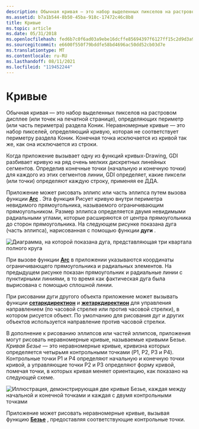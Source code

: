 ```yaml
---
description: Обычная кривая — это набор выделенных пикселов на растровом дисплее (или точек на печатной странице), определяющих периметр (или часть периметра) раздела Коник.
ms.assetid: b7a1b544-8b50-45ba-918c-17472c46c8b8
title: Кривые
ms.topic: article
ms.date: 05/31/2018
ms.openlocfilehash: fed6b7c0f6ad03a9ebe16dcffe85694397f6127ff15c2d9d3a9e68f79257a0e4
ms.sourcegitcommit: e6600f550f79bddfe58bd4696ac50dd52cb03d7e
ms.translationtype: MT
ms.contentlocale: ru-RU
ms.lasthandoff: 08/11/2021
ms.locfileid: "119452244"
---
```

# <a name="curves"></a>Кривые

Обычная кривая — это набор выделенных пикселов на растровом дисплее (или точек на печатной странице), определяющих периметр (или часть периметра) раздела Коник. Неравномерные кривые — это набор пикселей, определяющий кривую, которая не соответствует периметру раздела Коник. Конечная точка исключается из кривой так же, как она исключается из строки.

Когда приложение вызывает одну из функций кривых-Drawing, GDI разбивает кривую на ряд очень мелких дискретных линейных сегментов. Определив конечные точки (начальную и конечную точки) для каждого из этих сегментов линии, GDI определяет, какие пиксели (или точки) определяют каждую строку, применяя ее ДДА.

Приложение может рисовать эллипс или часть эллипса путем вызова функции [**Arc**](/windows/desktop/api/Wingdi/nf-wingdi-arc) . Эта функция Рисует кривую внутри периметра невидимого прямоугольника, называемого ограничивающим прямоугольником. Размер эллипса определяется двумя невидимыми радиальными углами, которые расширяются от центра прямоугольника до сторон прямоугольника. На следующем рисунке показана дуга (часть эллипса), нарисованная с помощью функции **дуги** .

![Диаграмма, на которой показана дуга, представляющая три квартала полного круга](images/cslcv-03.png)

При вызове функции [**Arc**](/windows/desktop/api/Wingdi/nf-wingdi-arc) в приложении указываются координаты ограничивающего прямоугольника и радиальных элементов. На предыдущем рисунке показан прямоугольник и радиальные линии с пунктирными линиями, в то время как фактическая дуга была вырисована с помощью сплошной линии.

При рисовании дуги другого объекта приложение может вызывать функции [**сетаркдиректион**](/windows/desktop/api/Wingdi/nf-wingdi-setarcdirection) и [**жетаркдиректион**](/windows/desktop/api/Wingdi/nf-wingdi-getarcdirection) для управления направлением (по часовой стрелке или против часовой стрелки), в котором рисуется объект. По умолчанию для рисования дуг и других объектов используется направление против часовой стрелки.

В дополнение к рисованию эллипсов или частей эллипсов, приложения могут рисовать неравномерные кривые, называемые кривыми Безье. *Кривая Безье* — это неравномерные кривые, кривизна которых определяется четырьмя контрольными точками (P1, P2, P3 и P4). Контрольные точки P1 и P4 определяют начальную и конечную точки кривой, а управляющие точки P2 и P3 определяют форму кривой, помечая точки, в которых кривая меняет ориентацию, как показано на следующей схеме.

![Иллюстрация, демонстрирующая две кривые Безье, каждая между начальной и конечной точками и каждая с двумя контрольными точками](images/cslcv-04.png)

Приложение может рисовать неравномерные кривые, вызывая функцию [**Безье**](/windows/desktop/api/Wingdi/nf-wingdi-polybezier) , предоставляя соответствующие контрольные точки.

 

 



